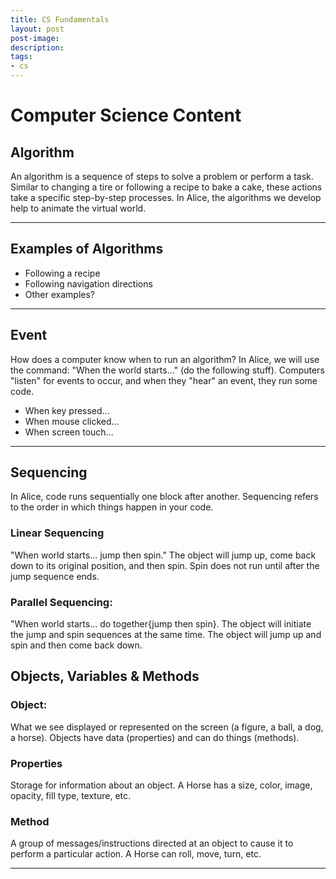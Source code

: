 ```yaml
---
title: CS Fundamentals
layout: post
post-image:
description:
tags:
- cs
---
```

# Computer Science Content

## Algorithm

An algorithm is a sequence of steps to solve a problem or perform a task. Similar to changing a tire or following a recipe to bake a cake, these actions take a specific step-by-step processes. In Alice, the algorithms we develop help to animate the virtual world.

---

## Examples of Algorithms

* Following a recipe
* Following navigation directions
* Other examples?

---

## Event

How does a computer know when to run an algorithm?
In Alice, we will use the command: "When the world starts..."
(do the following stuff). Computers "listen" for events to occur,
and when they "hear" an event, they run some code.

* When key pressed...
* When mouse clicked...
* When screen touch...

---

## Sequencing

In Alice, code runs sequentially one block after another. Sequencing refers to the order in which things happen in your code.

### Linear Sequencing

"When world starts...  jump then spin." The object will jump up, come back down to its original position, and then spin. Spin does not run until after the jump sequence ends.

### Parallel Sequencing:

"When world starts... do together{jump then spin}. The object will initiate the jump and spin sequences at the same time. The object will jump up and spin and then come back down.

## Objects, Variables & Methods

### Object:

What we see displayed or represented on the screen (a figure, a ball, a dog, a horse). Objects have data (properties) and can do things (methods).

### Properties

Storage for information about an object. A Horse has a size, color, image, opacity, fill type, texture, etc.

### Method

A group of messages/instructions directed at an object to cause it to perform a particular action. A Horse can roll, move, turn, etc.

---
